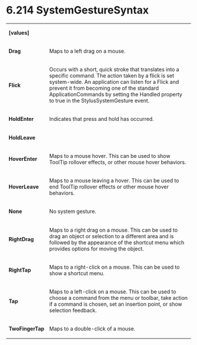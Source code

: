 <html dir="LTR" xmlns:mshelp="http://msdn.microsoft.com/mshelp" xmlns:ddue="http://ddue.schemas.microsoft.com/authoring/2003/5" xmlns:xlink="http://www.w3.org/1999/xlink" xmlns:tool="http://www.microsoft.com/tooltip"><body><input type="hidden" id="userDataCache" class="userDataStyle"><input type="hidden" id="hiddenScrollOffset"><img id="dropDownImage" style="display:none; height:0; width:0;" src="../local/drpdown.gif"><img id="dropDownHoverImage" style="display:none; height:0; width:0;" src="../local/drpdown_orange.gif"><img id="collapseImage" style="display:none; height:0; width:0;" src="../local/collapse.gif"><img id="expandImage" style="display:none; height:0; width:0;" src="../local/exp.gif"><img id="collapseAllImage" style="display:none; height:0; width:0;" src="../local/collall.gif"><img id="expandAllImage" style="display:none; height:0; width:0;" src="../local/expall.gif"><img id="copyImage" style="display:none; height:0; width:0;" src="../local/copycode.gif"><img id="copyHoverImage" style="display:none; height:0; width:0;" src="../local/copycodeHighlight.gif"><div id="header"><h1 class="heading">6.214 SystemGestureSyntax</h1></div><div id="mainSection"><div id="mainBody"><div id="allHistory" class="saveHistory" onsave="saveAll()" onload="loadAll()"></div>




<p xmlns:wsd="http://wsdev.schemas.microsoft.com/authoring/2008/2" xmlns:msxsl="urn:schemas-microsoft-com:xslt" xmlns:script="urn:script" xmlns:build="urn:build">
<div id="sectionSection0" class="section" name="collapseableSection"><content xmlns="http://ddue.schemas.microsoft.com/authoring/2003/5" xmlns:wsd="http://wsdev.schemas.microsoft.com/authoring/2008/2" xmlns:msxsl="urn:schemas-microsoft-com:xslt" xmlns:script="urn:script" xmlns:build="urn:build">
				</content></div><div id="sectionSection1" class="section" name="collapseableSection"><content xmlns="http://ddue.schemas.microsoft.com/authoring/2003/5" xmlns:wsd="http://wsdev.schemas.microsoft.com/authoring/2008/2" xmlns:msxsl="urn:schemas-microsoft-com:xslt" xmlns:script="urn:script" xmlns:build="urn:build">
					<p xmlns=""><b></b></p><table class="ProtocolAuthoredTable" xmlns=""><tr>
								<td>
									<p>
										<b>[values]</b>
									</p>
								</td>
								<td>
								</td>
							</tr><tr>
							<td>
								<p>
									<b>Drag</b>
								</p>
							</td>
							<td>
								<p>Maps to a left drag on a mouse.</p>
							</td>
						</tr><tr>
							<td>
								<p>
									<b>Flick</b>
								</p>
							</td>
							<td>
								<p>Occurs with a short, quick stroke that translates into a specific command. The action taken by a flick is set system-wide. An application can listen for a Flick and prevent it from becoming one of the standard ApplicationCommands by setting the Handled property to true in the StylusSystemGesture event.</p>
							</td>
						</tr><tr>
							<td>
								<p>
									<b>HoldEnter</b>
								</p>
							</td>
							<td>
								<p>Indicates that press and hold has occurred.</p>
							</td>
						</tr><tr>
							<td>
								<p>
									<b>HoldLeave</b>
								</p>
							</td>
							<td>
							</td>
						</tr><tr>
							<td>
								<p>
									<b>HoverEnter</b>
								</p>
							</td>
							<td>
								<p>Maps to a mouse hover. This can be used to show ToolTip rollover effects, or other mouse hover behaviors.</p>
							</td>
						</tr><tr>
							<td>
								<p>
									<b>HoverLeave</b>
								</p>
							</td>
							<td>
								<p>Maps to a mouse leaving a hover. This can be used to end ToolTip rollover effects or other mouse hover behaviors.</p>
							</td>
						</tr><tr>
							<td>
								<p>
									<b>None</b>
								</p>
							</td>
							<td>
								<p>No system gesture.</p>
							</td>
						</tr><tr>
							<td>
								<p>
									<b>RightDrag</b>
								</p>
							</td>
							<td>
								<p>Maps to a right drag on a mouse. This can be used to drag an object or selection to a different area and is followed by the appearance of the shortcut menu which provides options for moving the object.</p>
							</td>
						</tr><tr>
							<td>
								<p>
									<b>RightTap</b>
								</p>
							</td>
							<td>
								<p>Maps to a right-click on a mouse. This can be used to show a shortcut menu.</p>
							</td>
						</tr><tr>
							<td>
								<p>
									<b>Tap</b>
								</p>
							</td>
							<td>
								<p>Maps to a left-click on a mouse. This can be used to choose a command from the menu or toolbar, take action if a command is chosen, set an insertion point, or show selection feedback.</p>
							</td>
						</tr><tr>
							<td>
								<p>
									<b>TwoFingerTap</b>
								</p>
							</td>
							<td>
								<p>Maps to a double-click of a mouse.</p>
							</td>
						</tr></table>
				</content></div><!--[if gte IE 5]>
			<tool:tip element="languageFilterToolTip" avoidmouse="false"/>
		<![endif]--></div><a name="feedback"></a><span></span></div></body></html>
